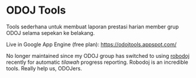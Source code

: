 # ODOJ Tools

Tools sederhana untuk membuat laporan prestasi harian member grup ODOJ selama sepekan ke belakang.
 
Live in Google App Engine (free plan): https://odojtools.appspot.com/

No longer maintained since my ODOJ group has switched to using [robodoj](http://odojku.blogspot.co.id/2015/09/tool-buat-odoj-ers-bagian-1-odoj-help.html) recently for automatic *tilawah* progress reporting. Robodoj is an incredible tools. Really help us, ODOJers.
